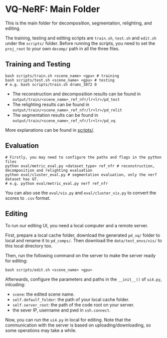 # VQ-NeRF: Main Folder

This is the main folder for decomposition, segmentation, relighting, and editing.

The training, testing and editing scripts are `train.sh`, `test.sh` and `edit.sh` under the `scripts/` folder. Before running the scripts, you need to set the `proj_root` to your own `decomp/` path in all the three files.


## Training and Testing

```shell
bash scripts/train.sh <scene_name> <gpu> # training
bash scripts/test.sh <scene_name> <gpu> # testing
# e.g. bash scripts/train.sh drums_3072 0
```

- The reconstruction and decomposition results can be found in `output/train/<scene_name>_ref_nfr/lr<lr>/pd_test`
- The relighting results can be found in `output/train/<scene_name>_ref_nfr/lr<lr>/pd_relit`
- The segmentation results can be found in `output/train/<scene_name>_ref_nfr/lr<lr>/pd_vq`

More explanations can be found in [scripts/](https://github.com/JiuTongBro/vqnerf_release/tree/main/decomp/nerfvq_nfr3/scripts).


## Evaluation

```shell
# Firstly, you may need to configure the paths and flags in the python files
python eval/metric_eval.py <dataset_type> ref_nfr # reconstruction, decomposition and relighting evaluation
python eval/cluster_eval.py # segmentation evaluation, only the nerf dataset has GT.
# e.g. python eval/metric_eval.py nerf ref_nfr
```

You can also use the `eval/vis.py` and `eval/cluster_vis.py` to convert the scores to `.csv` format.


## Editing

To run our editing UI, you need a local computer and a remote server.

First, prepare a local cache folder, download the generated `pd_vq/` folder to local and rename it to `pd_comps/`. Then download the `data/test_envs/vis/` to this local directory too.

Then, run the following command on the server to make the server ready for editing:

```shell
bash scripts/edit.sh <scene_name> <gpu>
```

Afterwards, configure the parameters and paths in the `__init__()` of `ui4.py`, inlcuding:

- `scene`: the edited scene name.
- `self.defaulf_folder`: the path of your local cache folder.
- `self.server_root`: the path of the code root on your server.
- the sever IP, username and pwd in `ssh.connect`.

Now, you can run the `ui4.py` in local for editing. Note that the communication with the server is based on uploading/downloading, so some operations may take a while.



